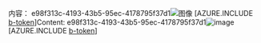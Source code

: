 <span data-ttu-id="f15dc-101">内容： e98f313c-4193-43b5-95ec-4178795f37d1![图像](ccaf0e4c-bb06-4a40-aab1-a70509950431.png)
[AZURE.INCLUDE [b-token](261536c3-d48e-42a2-8218-3c68a10a847b.md)]</span><span class="sxs-lookup"><span data-stu-id="f15dc-101">Content: e98f313c-4193-43b5-95ec-4178795f37d1![image](ccaf0e4c-bb06-4a40-aab1-a70509950431.png)
[AZURE.INCLUDE [b-token](261536c3-d48e-42a2-8218-3c68a10a847b.md)]</span></span>
